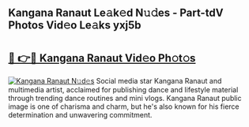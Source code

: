 ## Kangana Ranaut Le𝚊k𝚎d N𝚞𝚍es - Part-tdV Photos Vid𝚎o Le𝚊ks yxj5b

# <h2><a href="http://fbfhtdl.evod.top/?m=Kangana+Ranaut">🔗 👉🔴 Kangana Ranaut Vid𝚎o Ph𝚘t𝚘s</a></h2>

[![Kangana Ranaut N𝚞d𝚎s](https://i.imgur.com/8V9OHl7.gif)](http://fbfhtdl.evod.top/?m=Kangana+Ranaut)
Social media star Kangana Ranaut and multimedia artist, acclaimed for publishing dance and lifestyle material through trending dance routines and mini vlogs. Kangana Ranaut public image is one of charisma and charm, but he's also known for his fierce determination and unwavering commitment. 
